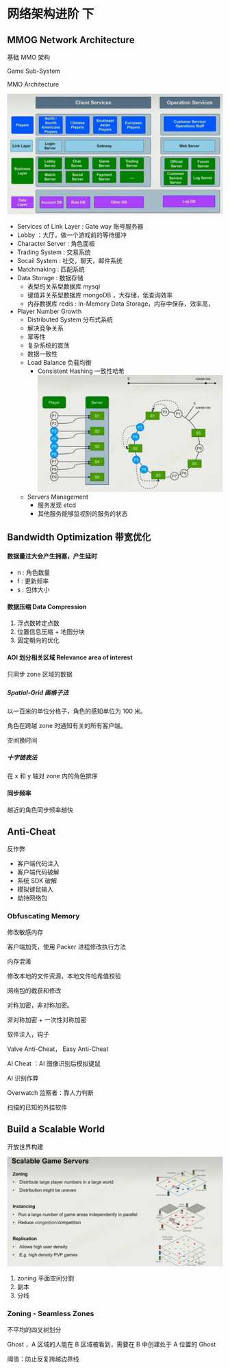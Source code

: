 # 网络架构进阶 下

## MMOG Network Architecture

基础 MMO 架构

Game Sub-System

MMO Architecture

![image.png](assets/mmo-architecture.png)

- Services of Link Layer : Gate way 账号服务器
- Lobby ：大厅，做一个游戏前的等待缓冲
- Character Server : 角色面板
- Trading System : 交易系统
- Socail System : 社交，聊天，邮件系统
- Matchmaking : 匹配系统
- Data Storage : 数据存储
  - 表型的关系型数据库 mysql
  - 键值非关系型数据库 mongoDB ，大存储，低查询效率
  - 内存数据库 redis : In-Memory Data Storage，内存中保存，效率高，
- Player Number Growth
  - Distributed System 分布式系统
  - 解决竞争关系
  - 幂等性
  - 复杂系统的震荡
  - 数据一致性
  - Load Balance 负载均衡
    - Consistent Hashing 一致性哈希![image.png](assets/consistent-hashing.png)
  - Servers Management
    - 服务发现 etcd
    - 其他服务能够监视别的服务的状态

## Bandwidth Optimization 带宽优化

#### 数据量过大会产生拥塞，产生延时

- n : 角色数量
- f : 更新频率
- s : 包体大小

#### 数据压缩 Data Compression

1. 浮点数转定点数
2. 位置信息压缩 + 地图分块
3. 固定朝向的优化

#### AOI 划分相关区域 Relevance area of interest

只同步 zone 区域的数据

#####  

##### Spatial-Grid 画格子法

以一百米的单位分格子，角色的感知单位为 100 米。

角色在跨越 zone 时通知有关的所有客户端。

空间换时间

##### 十字链表法

在 x 和 y 轴对 zone 内的角色排序

#### 同步频率

越近的角色同步频率越快

## Anti-Cheat

反作弊

- 客户端代码注入
- 客户端代码破解
- 系统 SDK 破解
- 模拟键鼠输入
- 劫持网络包

### Obfuscating Memory

修改敏感内存

客户端加壳，使用 Packer 进程修改执行方法

内存混淆

修改本地的文件资源，本地文件哈希值校验

网络包的截获和修改

对称加密，非对称加密。

非对称加密 + 一次性对称加密

软件注入，钩子

Valve Anti-Cheat， Easy Anti-Cheat

AI Cheat ：AI 图像识别后模拟键鼠

AI 识别作弊

Overwatch 监察者：靠人力判断

扫描的已知的外挂软件

## Build a Scalable World

开放世界构建

![image.png](assets/scalable-game-server.png)

1. zoning 平面空间分割
2. 副本
3. 分线

### Zoning - Seamless Zones

不平均的四叉树划分

Ghost ，A 区域的人能在 B 区域被看到，需要在 B 中创建处于 A 位置的 Ghost

阈值：防止反复跨越边界线
